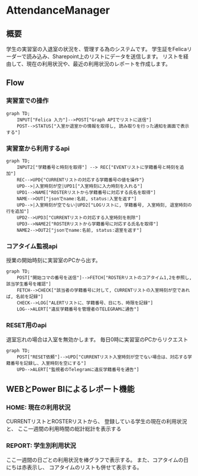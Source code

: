 # AttendanceManager

## 概要
学生の実習室の入退室の状況を、管理する為のシステムです。
学生証をFelicaリーダーで読み込み、Sharepoint上のリストにデータを送信します。
リストを経由して、現在の利用状況や、最近の利用状況のレポートを作成します。

## Flow
### 実習室での操作
```mermaid
graph TD;
	INPUT["Felica 入力"]-->POST["Graph APIでリストに送信"]
	POST-->STATUS["入室か退室かの情報を取得し, 読み取りを行った通知を画面で表示する"]
```

### 実習室から利用するapi
```mermaid
graph TD;
	INPUT2["学籍番号と時刻を取得"] --> REC["EVENTリストに学籍番号と時刻を追加"]
	REC-->UPD{"CURRENTリストの対応する学籍番号の値を操作"}
	UPD-->|入室時刻が空|UPD1["入室時刻に入力時刻を入れる"]
	UPD1-->NAME["ROSTERリストから学籍番号に対応する氏名を取得"]
	NAME-->OUT["jsonでname:名前, status:入室を返す"]
	UPD-->|入室時刻が空でない|UPD2["LOGリストに, 学籍番号, 入室時刻, 退室時刻の行を追加"]
	UPD2-->UPD3["CURRENTリストの対応する入室時刻を削除"]
	UPD3-->NAME2["ROSTERリストから学籍番号に対応する氏名を取得"]
	NAME2-->OUT2["jsonでname:名前, status:退室を返す"]
```

### コアタイム監視api
授業の開始時刻に実習室のPCから出す。
```mermaid
graph TD;
	POST["開始コマの番号を送信"]-->FETCH["ROSTERリストのコアタイム1,2を参照し, 該当学生番号を確認"]
	FETCH-->CHECK["該当者の学籍番号に対して, CURRENTリストの入室時刻が空であれば, 名前を記録"]
	CHECK-->LOG["ALERTリストに、学籍番号、日にち、時限を記録"]
	LOG-->ALERT["違反学籍番号を管理者のTELEGRAMに通告"]
```

### RESET用のapi
退室忘れの場合は入室を無効かします。
毎日0時に実習室のPCからリクエスト
```mermaid
graph TD;
	POST["RESET依頼"]-->UPD["CURRENTリスト入室時刻が空でない場合は、対応する学籍番号を記録し、入室時刻を空にする"]
	UPD-->ALERT["監視者のTelegramに違反学籍番号を通告"]
```

## WEBとPower BIによるレポート機能
### HOME: 現在の利用状況
CURRENTリストとROSTERリストから、
登録している学生の現在の利用状況と、
ここ一週間の利用時間の総計総計を表示する

### REPORT: 学生別利用状況
ここ一週間の日ごとの利用状況を棒グラフで表示する。
また、コアタイムの日にちは赤表示し、
コアタイムのリストも併せて表示する。
